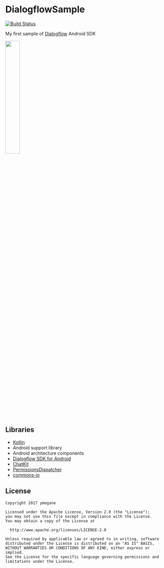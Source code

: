 # DialogflowSample
[![Build Status](https://www.bitrise.io/app/8cbe0dc3a97208a3/status.svg?token=nUyZLt3mGB5ffD48M20B6Q)](https://www.bitrise.io/app/8cbe0dc3a97208a3)

My first sample of [Dialogflow](https://dialogflow.com/) Android SDK

<img src="https://user-images.githubusercontent.com/2368078/33554954-03bd3d02-d942-11e7-9540-f26d91861fdc.png" width="30%"/>

## Libraries
- [Kotlin](https://github.com/JetBrains/kotlin)
- Android support library
- Android architecture components
- [Dialogflow SDK for Android](https://github.com/dialogflow/dialogflow-android-client)
- [ChatKit](https://github.com/stfalcon-studio/ChatKit)
- [PermissionsDispatcher](https://github.com/permissions-dispatcher/PermissionsDispatcher)
- [commons-io](https://commons.apache.org/proper/commons-io/)

## License

```
Copyright 2017 ymegane

Licensed under the Apache License, Version 2.0 (the "License");
you may not use this file except in compliance with the License.
You may obtain a copy of the License at

  http://www.apache.org/licenses/LICENSE-2.0

Unless required by applicable law or agreed to in writing, software
distributed under the License is distributed on an "AS IS" BASIS,
WITHOUT WARRANTIES OR CONDITIONS OF ANY KIND, either express or implied.
See the License for the specific language governing permissions and
limitations under the License.
```
